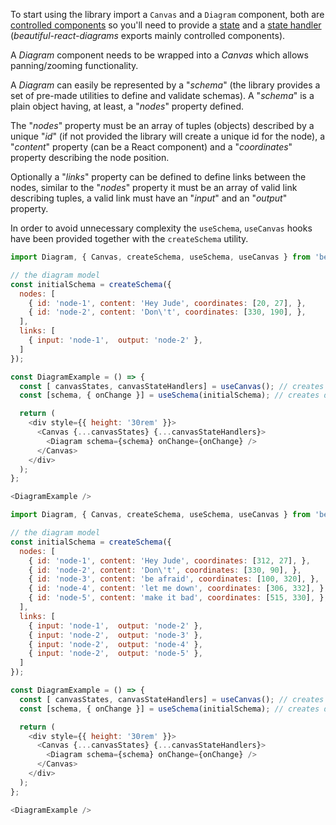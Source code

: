 To start using the library import a `Canvas` and a `Diagram` component, both are [controlled components](https://reactjs.org/docs/forms.html#controlled-components) 
so you'll need to provide a [state](https://reactjs.org/docs/faq-state.html) and a [state handler](https://reactjs.org/docs/faq-state.html#how-do-i-update-state-with-values-that-depend-on-the-current-state) 
(*beautiful-react-diagrams* exports mainly controlled components).

A *Diagram* component needs to be wrapped into a *Canvas* which allows panning/zooming functionality.<br />

A *Diagram* can easily be represented by a "*schema*" (the library provides a set of pre-made utilities to define and validate schemas).
A "*schema*" is a plain object having, at least, a "*nodes*" property defined.<br />

The "*nodes*" property must be an array of tuples (objects) described by a unique "*id*" (if not provided the library will create a unique id for the node), 
a "*content*" property (can be a React component) and a "*coordinates*" property describing the node position.

Optionally a "*links*" property can be defined to define links between the nodes, similar to the "*nodes*" property it must 
be an array of valid link describing tuples, a valid link must have an "*input*" and an "*output*" property.

In order to avoid unnecessary complexity the `useSchema`, `useCanvas` hooks have been provided together with the
 `createSchema` utility.

```js
import Diagram, { Canvas, createSchema, useSchema, useCanvas } from 'beautiful-react-diagrams';

// the diagram model
const initialSchema = createSchema({
  nodes: [
    { id: 'node-1', content: 'Hey Jude', coordinates: [20, 27], },
    { id: 'node-2', content: 'Don\'t', coordinates: [330, 190], },
  ],
  links: [
    { input: 'node-1',  output: 'node-2' },
  ]
});

const DiagramExample = () => {
  const [ canvasStates, canvasStateHandlers] = useCanvas(); // creates canvas states
  const [schema, { onChange }] = useSchema(initialSchema); // creates diagrams schema

  return (
    <div style={{ height: '30rem' }}>
      <Canvas {...canvasStates} {...canvasStateHandlers}>
        <Diagram schema={schema} onChange={onChange} />
      </Canvas>
    </div>
  );
};

<DiagramExample />
```


```js static
import Diagram, { Canvas, createSchema, useSchema, useCanvas } from 'beautiful-react-diagrams';

// the diagram model
const initialSchema = createSchema({
  nodes: [
    { id: 'node-1', content: 'Hey Jude', coordinates: [312, 27], },
    { id: 'node-2', content: 'Don\'t', coordinates: [330, 90], },
    { id: 'node-3', content: 'be afraid', coordinates: [100, 320], },
    { id: 'node-4', content: 'let me down', coordinates: [306, 332], },
    { id: 'node-5', content: 'make it bad', coordinates: [515, 330], },
  ],
  links: [
    { input: 'node-1',  output: 'node-2' },
    { input: 'node-2',  output: 'node-3' },
    { input: 'node-2',  output: 'node-4' },
    { input: 'node-2',  output: 'node-5' },
  ]
});

const DiagramExample = () => {
  const [ canvasStates, canvasStateHandlers] = useCanvas(); // creates canvas states
  const [schema, { onChange }] = useSchema(initialSchema); // creates diagrams schema

  return (
    <div style={{ height: '30rem' }}>
      <Canvas {...canvasStates} {...canvasStateHandlers}>
        <Diagram schema={schema} onChange={onChange} />
      </Canvas>
    </div>
  );
};

<DiagramExample />
```

